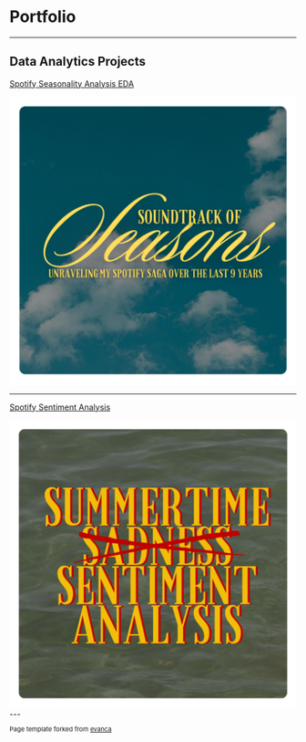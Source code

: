 # Portfolio

---

## Data Analytics Projects 

[Spotify Seasonality Analysis EDA](/seasons_eda.md)

<a href="/seasons_eda.md">
  <img src="images/spotify_project/spotify_eda_thumbnail.png?raw=true" width="600" alt="Spotify Seasonality Analysis EDA"/>
</a>

---
[Spotify Sentiment Analysis](/sentiment_analysis.md)

<a href="/sentiment_analysis.md">
  <img src="images/spotify_project/spotify_sentiment_thumbnail.png?raw=true" width="600"/>
</a>
---
<p style="font-size:11px">Page template forked from <a href="https://github.com/evanca/quick-portfolio">evanca</a></p>
<!-- Remove above link if you don't want to attibute -->


